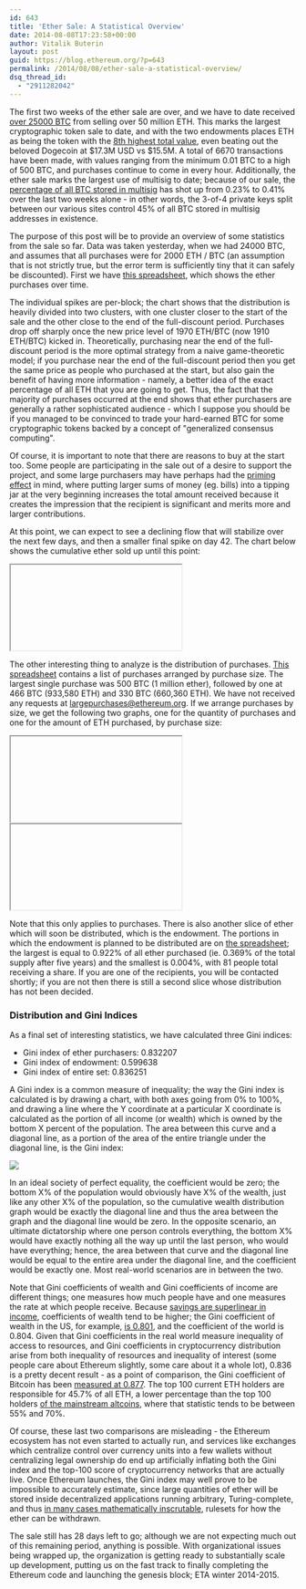 ```yaml
---
id: 643
title: 'Ether Sale: A Statistical Overview'
date: 2014-08-08T17:23:58+00:00
author: Vitalik Buterin
layout: post
guid: https://blog.ethereum.org/?p=643
permalink: /2014/08/08/ether-sale-a-statistical-overview/
dsq_thread_id:
  - "2911282042"
---
```

The first two weeks of the ether sale are over, and we have to date received <a href="https://blockchain.info/address/36PrZ1KHYMpqSyAQXSG8VwbUiq2EogxLo2">over 25000 BTC</a> from selling over 50 million ETH. This marks the largest cryptographic token sale to date, and with the two endowments places ETH as being the token with the <a href="http://coinmarketcap.com/">8th highest total value</a>, even beating out the beloved Dogecoin at $17.3M USD vs $15.5M. A total of 6670 transactions have been made, with values ranging from the minimum 0.01 BTC to a high of 500 BTC, and purchases continue to come in every hour. Additionally, the ether sale marks the largest use of multisig to date; because of our sale, the <a href="http://p2sh.info/p2sh-ratio">percentage of all BTC stored in multisig</a> has shot up from 0.23% to 0.41% over the last two weeks alone - in other words, the 3-of-4 private keys split between our various sites control 45% of all BTC stored in multisig addresses in existence.

The purpose of this post will be to provide an overview of some statistics from the sale so far. Data was taken yesterday, when we had 24000 BTC, and assumes that all purchases were for 2000 ETH / BTC (an assumption that is not strictly true, but the error term is sufficiently tiny that it can safely be discounted). First we have <a href="https://docs.google.com/a/ethereum.org/spreadsheets/d/1H5w9YVp1eRoNP8N9UFFvCcz51Q5DxzJaOVliCAAT46g/edit#gid=0">this spreadsheet</a>, which shows the ether purchases over time.

The individual spikes are per-block; the chart shows that the distribution is heavily divided into two clusters, with one cluster  closer to the start of the sale and the other close to the end of the full-discount period. Purchases drop off sharply once the new price level of 1970 ETH/BTC (now 1910 ETH/BTC) kicked in. Theoretically, purchasing near the end of the full-discount period is the more optimal strategy from a naive game-theoretic model; if you purchase near the end of the full-discount period then you get the same price as people who purchased at the start, but also gain the benefit of having more information - namely, a better idea of the exact percentage of all ETH that you are going to get. Thus, the fact that the majority of purchases occurred at the end shows that ether purchasers are generally a rather sophisticated audience - which I suppose you should be if you managed to be convinced to trade your hard-earned BTC for some cryptographic tokens backed by a concept of "generalized consensus computing".

Of course, it is important to note that there are reasons to buy at the start too. Some people are participating in the sale out of a desire to support the project, and some large purchasers may have perhaps had the <a href="https://www.quora.com/Whats-the-psychology-behind-tip-jars-Are-people-more-or-less-likely-to-tip-if-the-jar-is-empty-or-if-its-full">priming effect</a> in mind, where putting larger sums of money (eg. bills) into a tipping jar at the very beginning increases the total amount received because it creates the impression that the recipient is significant and merits more and larger contributions.

At this point, we can expect to see a declining flow that will stabilize over the next few days, and then a smaller final spike on day 42. The chart below shows the cumulative ether sold up until this point:

<iframe><a href="https://docs.google.com/a/ethereum.org/spreadsheets/d/1H5w9YVp1eRoNP8N9UFFvCcz51Q5DxzJaOVliCAAT46g/gviz/chartiframe?oid=831527247" seamless frameborder=0 scrolling=no></iframe>

The other interesting thing to analyze is the distribution of purchases. <a href="https://docs.google.com/spreadsheets/d/1GS9pzSdMx9lK0XGSKEDr_aoi02riq3MPRyvEntVUm68/edit#gid=0">This spreadsheet</a> contains a list of purchases arranged by purchase size. The largest single purchase was 500 BTC (1 million ether), followed by one at 466 BTC (933,580 ETH) and 330 BTC (660,360 ETH). We have not received any requests at largepurchases@ethereum.org. If we arrange purchases by size, we get the following two graphs, one for the quantity of purchases and one for the amount of ETH purchased, by purchase size:

<iframe><a href="https://docs.google.com/a/ethereum.org/spreadsheets/d/1GS9pzSdMx9lK0XGSKEDr_aoi02riq3MPRyvEntVUm68/gviz/chartiframe?oid=168457404" seamless frameborder=0 scrolling=no></iframe>

<iframe><a href="https://docs.google.com/a/ethereum.org/spreadsheets/d/1GS9pzSdMx9lK0XGSKEDr_aoi02riq3MPRyvEntVUm68/gviz/chartiframe?oid=846945325" seamless frameborder=0 scrolling=no></iframe>

Note that this only applies to purchases. There is also another slice of ether which will soon be distributed, which is the endowment. The portions in which the endowment is planned to be distributed are on <a href="https://docs.google.com/spreadsheets/d/1GS9pzSdMx9lK0XGSKEDr_aoi02riq3MPRyvEntVUm68/edit#gid=0">the spreadsheet</a>; the largest is equal to 0.922% of all ether purchased (ie. 0.369% of the total supply after five years) and the smallest is 0.004%, with 81 people total receiving a share. If you are one of the recipients, you will be contacted shortly; if you are not then there is still a second slice whose distribution has not been decided.

### Distribution and Gini Indices

As a final set of interesting statistics, we have calculated three Gini indices:

* Gini index of ether purchasers: 0.832207
* Gini index of endowment: 0.599638
* Gini index of entire set: 0.836251

A Gini index is a common measure of inequality; the way the Gini index is calculated is by drawing a chart, with both axes going from 0% to 100%, and drawing a line where the Y coordinate at a particular X coordinate is calculated as the portion of all income (or wealth) which is owned by the bottom X percent of the population. The area between this curve and a diagonal line, as a portion of the area of the entire triangle under the diagonal line, is the Gini index:

<img src="https://upload.wikimedia.org/wikipedia/commons/5/59/Economics_Gini_coefficient2.svg" />

In an ideal society of perfect equality, the coefficient would be zero; the bottom X% of the population would obviously have X% of the wealth, just like any other X% of the population, so the cumulative wealth distribution graph would be exactly the diagonal line and thus the area between the graph and the diagonal line would be zero. In the opposite scenario, an ultimate dictatorship where one person controls everything, the bottom X% would have exactly nothing all the way up until the last person, who would have everything; hence, the area between that curve and the diagonal line would be equal to the entire area under the diagonal line, and the coefficient would be exactly one. Most real-world scenarios are in between the two.

Note that Gini coefficients of wealth and Gini coefficients of income are different things; one measures how much people have and one measures the rate at which people receive. Because <a href="https://en.wikipedia.org/wiki/Marginal_propensity_to_consume">savings are superlinear in income</a>, coefficients of wealth tend to be higher; the Gini coefficient of wealth in the US, for example, <a href="https://en.wikipedia.org/wiki/List_of_countries_by_distribution_of_wealth">is 0.801</a>, and the coefficient of the world is 0.804. Given that Gini coefficients in the real world measure inequality of access to resources, and Gini coefficients in cryptocurrency distribution arise from both inequality of resources and inequality of interest (some people care about Ethereum slightly, some care about it a whole lot), 0.836 is a pretty decent result - as a point of comparison, the Gini coefficient of Bitcoin has been <a href="http://bitcoin.stackexchange.com/questions/86/is-it-possible-to-estimate-the-gini-coefficient-for-bitcoins-and-if-the-trend-is">measured at 0.877</a>. The top 100 current ETH holders are responsible for 45.7% of all ETH, a lower percentage than the top 100 holders <a href="http://bitinfocharts.com/">of the mainstream altcoins</a>, where that statistic tends to be between 55% and 70%.

Of course, these last two comparisons are misleading - the Ethereum ecosystem has not even started to actually run, and services like exchanges which centralize control over currency units into a few wallets without centralizing legal ownership do end up artificially inflating both the Gini index and the top-100 score of cryptocurrency networks that are actually live. Once Ethereum launches, the Gini index may well prove to be impossible to accurately estimate, since large quantities of ether will be stored inside decentralized applications running arbitrary, Turing-complete, and thus <a href="https://en.wikipedia.org/wiki/Halting_problem">in many cases mathematically inscrutable</a>, rulesets for how the ether can be withdrawn.

The sale still has 28 days left to go; although we are not expecting much out of this remaining period, anything is possible. With organizational issues being wrapped up, the organization is getting ready to substantially scale up development, putting us on the fast track to finally completing the Ethereum code and launching the genesis block; ETA winter 2014-2015.